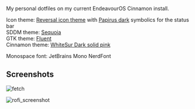 My personal dotfiles on my current EndeavourOS Cinnamon install.

Icon theme: [Reversal icon theme](https://www.opendesktop.org/s/Gnome/p/1340791/) with [Papirus dark](https://www.opendesktop.org/p/1166289) symbolics for the status bar <br/>
SDDM theme: [Sequoia](https://github.com/minMelody/sddm-sequoia) <br/>
GTK theme: [Fluent](https://www.gnome-look.org/p/1477941) <br/>
Cinnamon theme: [WhiteSur Dark solid pink](https://github.com/vinceliuice/WhiteSur-gtk-theme)

Monospace font: JetBrains Mono NerdFont

## Screenshots
![fetch](https://github.com/user-attachments/assets/b6f410dd-f8c0-4e58-a065-052e3be56ba1 "fastfetch")

![rofi_screenshot](https://github.com/user-attachments/assets/4de9da88-e67b-47c5-ba34-124b2f726fc2 "rofi")
